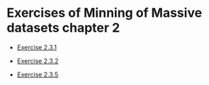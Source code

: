 # Exercises of Minning of Massive datasets chapter 2

* [Exercise 2.3.1](https://github.com/E008001/Minnig-of-massive-datasets-Exercises/blob/master/MapReduce.md)

* [Exercise 2.3.2](https://github.com/E008001/Minnig-of-massive-datasets-Exercises/blob/master/MapReduce%20Algorithm%20Matrix%20Multiplication.pdf)

* [Exercise 2.3.5](https://github.com/E008001/Minnig-of-massive-datasets-Exercises/blob/master/Exercise%202.3.5.md) 
